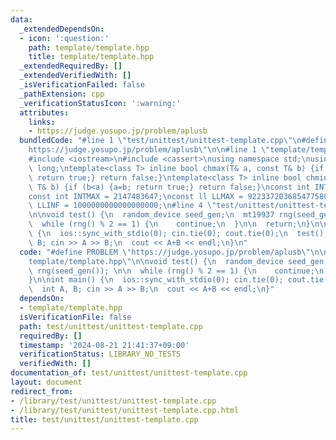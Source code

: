 ```yaml
---
data:
  _extendedDependsOn:
  - icon: ':question:'
    path: template/template.hpp
    title: template/template.hpp
  _extendedRequiredBy: []
  _extendedVerifiedWith: []
  _isVerificationFailed: false
  _pathExtension: cpp
  _verificationStatusIcon: ':warning:'
  attributes:
    links:
    - https://judge.yosupo.jp/problem/aplusb
  bundledCode: "#line 1 \"test/unittest/unittest-template.cpp\"\n#define PROBLEM \"\
    https://judge.yosupo.jp/problem/aplusb\"\n\n#line 1 \"template/template.hpp\"\n\
    #include <iostream>\n#include <cassert>\nusing namespace std;\nusing ll = long\
    \ long;\ntemplate<class T> inline bool chmax(T& a, const T& b) {if (a<b) {a=b;\
    \ return true;} return false;}\ntemplate<class T> inline bool chmin(T& a, const\
    \ T& b) {if (b<a) {a=b; return true;} return false;}\nconst int INTINF = 1000001000;\n\
    const int INTMAX = 2147483647;\nconst ll LLMAX = 9223372036854775807;\nconst ll\
    \ LLINF = 1000000000000000000;\n#line 4 \"test/unittest/unittest-template.cpp\"\
    \n\nvoid test() {\n  random_device seed_gen;\n  mt19937 rng(seed_gen()); \n\n\
    \  while (rng() % 2 == 1) {\n    continue;\n  }\n\n  return;\n}\n\nint main()\
    \ {\n  ios::sync_with_stdio(0); cin.tie(0); cout.tie(0);\n  test();\n  int A,\
    \ B; cin >> A >> B;\n  cout << A+B << endl;\n}\n"
  code: "#define PROBLEM \"https://judge.yosupo.jp/problem/aplusb\"\n\n#include \"\
    template/template.hpp\"\n\nvoid test() {\n  random_device seed_gen;\n  mt19937\
    \ rng(seed_gen()); \n\n  while (rng() % 2 == 1) {\n    continue;\n  }\n\n  return;\n\
    }\n\nint main() {\n  ios::sync_with_stdio(0); cin.tie(0); cout.tie(0);\n  test();\n\
    \  int A, B; cin >> A >> B;\n  cout << A+B << endl;\n}"
  dependsOn:
  - template/template.hpp
  isVerificationFile: false
  path: test/unittest/unittest-template.cpp
  requiredBy: []
  timestamp: '2024-08-21 21:41:37+09:00'
  verificationStatus: LIBRARY_NO_TESTS
  verifiedWith: []
documentation_of: test/unittest/unittest-template.cpp
layout: document
redirect_from:
- /library/test/unittest/unittest-template.cpp
- /library/test/unittest/unittest-template.cpp.html
title: test/unittest/unittest-template.cpp
---
```


